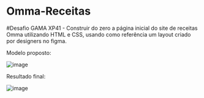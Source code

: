 # Omma-Receitas

#Desafio GAMA XP41 - Construir do zero a página inicial do site de receitas Omma utilizando HTML e CSS, usando como referência um layout criado por designers no figma.

Modelo proposto:

![image](https://user-images.githubusercontent.com/90655270/154782402-36403d38-d7d8-45d6-9983-391b4cf9567a.png)

Resultado final:

![image](https://user-images.githubusercontent.com/90655270/154782215-6e8151e6-524e-4ac8-9f98-c9478ff5e386.png)
